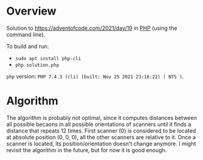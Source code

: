 # Overview

Solution to https://adventofcode.com/2021/day/19 in [PHP](https://www.php.net/) (using the command line).

To build and run:

- `sudo apt install php-cli`
- `php solution.php`

`php` version: `PHP 7.4.3 (cli) (built: Nov 25 2021 23:16:22) ( NTS )`.

# Algorithm

The algorithm is probably not optimal, since it computes distances between all possible becaons in all possible orientations of scanners until it finds a distance that repeats 12 times. First scanner (0) is considered to be located at absolute position (0, 0, 0), all the other scanners are relative to it. Once a scanner is located, its position/orientation doesn't change anymore. I might revisit the algorithm in the future, but for now it is good enough.

